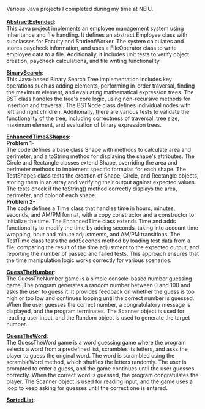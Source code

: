 Various Java projects I completed during my time at NEIU. <br>
<br>
<ins>**AbstractExtended**</ins>: <br>
This Java project implements an employee management system using inheritance and file handling. It defines an abstract Employee class with subclasses for Faculty and StudentWorker. The system calculates and stores paycheck information, and uses a FileOperator class to write employee data to a file. Additionally, it includes unit tests to verify object creation, paycheck calculations, and file writing functionality.

<ins>**BinarySearch**</ins>: <br>
This Java-based Binary Search Tree implementation includes key operations such as adding elements, performing in-order traversal, finding the maximum element, and evaluating mathematical expression trees. The BST class handles the tree's core logic, using non-recursive methods for insertion and traversal. The BSTNode class defines individual nodes with left and right children. Additionally, there are various tests to validate the functionality of the tree, including correctness of traversal, tree size, maximum element, and evaluation of binary expression trees.

<ins>**EnhancedTime&Shapes**</ins>: <br>
**Problem 1-** <br>
The code defines a base class Shape with methods to calculate area and perimeter, and a toString method for displaying the shape's attributes. The Circle and Rectangle classes extend Shape, overriding the area and perimeter methods to implement specific formulas for each shape. The TestShapes class tests the creation of Shape, Circle, and Rectangle objects, storing them in an array and verifying their output against expected values. The tests check if the toString() method correctly displays the area, perimeter, and color of each shape. <br>
**Problem 2-** <br>
The code defines a Time class that handles time in hours, minutes, seconds, and AM/PM format, with a copy constructor and a constructor to initialize the time. The EnhancedTime class extends Time and adds functionality to modify the time by adding seconds, taking into account time wrapping, hour and minute adjustments, and AM/PM transitions. The TestTime class tests the addSeconds method by loading test data from a file, comparing the result of the time adjustment to the expected output, and reporting the number of passed and failed tests. This approach ensures that the time manipulation logic works correctly for various scenarios. <br>

<ins>**GuessTheNumber**</ins>: <br>
The GuessTheNumber game is a simple console-based number guessing game. The program generates a random number between 0 and 100 and asks the user to guess it. It provides feedback on whether the guess is too high or too low and continues looping until the correct number is guessed. When the user guesses the correct number, a congratulatory message is displayed, and the program terminates. The Scanner object is used for reading user input, and the Random object is used to generate the target number. <br>

<ins>**GuessTheWord**</ins>: <br>
The GuessTheWord game is a word guessing game where the program selects a word from a predefined list, scrambles its letters, and asks the player to guess the original word. The word is scrambled using the scrambleWord method, which shuffles the letters randomly. The user is prompted to enter a guess, and the game continues until the user guesses correctly. When the correct word is guessed, the program congratulates the player. The Scanner object is used for reading input, and the game uses a loop to keep asking for guesses until the correct one is entered. <br>

<ins>**SortedList**</ins>: <br>
 <br>
